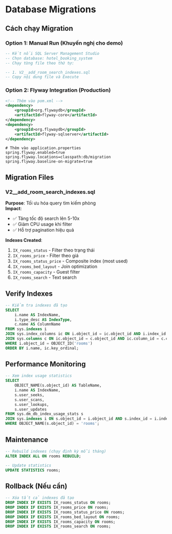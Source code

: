 # Database Migrations

## Cách chạy Migration

### Option 1: Manual Run (Khuyến nghị cho demo)

```sql
-- Kết nối SQL Server Management Studio
-- Chọn database: hotel_booking_system
-- Chạy từng file theo thứ tự:

-- 1. V2__add_room_search_indexes.sql
-- Copy nội dung file và Execute
```

### Option 2: Flyway Integration (Production)

```xml
<!-- Thêm vào pom.xml -->
<dependency>
    <groupId>org.flywaydb</groupId>
    <artifactId>flyway-core</artifactId>
</dependency>
<dependency>
    <groupId>org.flywaydb</groupId>
    <artifactId>flyway-sqlserver</artifactId>
</dependency>
```

```properties
# Thêm vào application.properties
spring.flyway.enabled=true
spring.flyway.locations=classpath:db/migration
spring.flyway.baseline-on-migrate=true
```

## Migration Files

### V2\_\_add_room_search_indexes.sql

**Purpose**: Tối ưu hóa query tìm kiếm phòng  
**Impact**:

- ✅ Tăng tốc độ search lên 5-10x
- ✅ Giảm CPU usage khi filter
- ✅ Hỗ trợ pagination hiệu quả

**Indexes Created**:

1. `IX_rooms_status` - Filter theo trạng thái
2. `IX_rooms_price` - Filter theo giá
3. `IX_rooms_status_price` - Composite index (most used)
4. `IX_rooms_bed_layout` - Join optimization
5. `IX_rooms_capacity` - Guest filter
6. `IX_rooms_search` - Text search

## Verify Indexes

```sql
-- Kiểm tra indexes đã tạo
SELECT
    i.name AS IndexName,
    i.type_desc AS IndexType,
    c.name AS ColumnName
FROM sys.indexes i
JOIN sys.index_columns ic ON i.object_id = ic.object_id AND i.index_id = ic.index_id
JOIN sys.columns c ON ic.object_id = c.object_id AND ic.column_id = c.column_id
WHERE i.object_id = OBJECT_ID('rooms')
ORDER BY i.name, ic.key_ordinal;
```

## Performance Monitoring

```sql
-- Xem index usage statistics
SELECT
    OBJECT_NAME(s.object_id) AS TableName,
    i.name AS IndexName,
    s.user_seeks,
    s.user_scans,
    s.user_lookups,
    s.user_updates
FROM sys.dm_db_index_usage_stats s
JOIN sys.indexes i ON s.object_id = i.object_id AND s.index_id = i.index_id
WHERE OBJECT_NAME(s.object_id) = 'rooms';
```

## Maintenance

```sql
-- Rebuild indexes (chạy định kỳ mỗi tháng)
ALTER INDEX ALL ON rooms REBUILD;

-- Update statistics
UPDATE STATISTICS rooms;
```

## Rollback (Nếu cần)

```sql
-- Xóa tất cả indexes đã tạo
DROP INDEX IF EXISTS IX_rooms_status ON rooms;
DROP INDEX IF EXISTS IX_rooms_price ON rooms;
DROP INDEX IF EXISTS IX_rooms_status_price ON rooms;
DROP INDEX IF EXISTS IX_rooms_bed_layout ON rooms;
DROP INDEX IF EXISTS IX_rooms_capacity ON rooms;
DROP INDEX IF EXISTS IX_rooms_search ON rooms;
```




